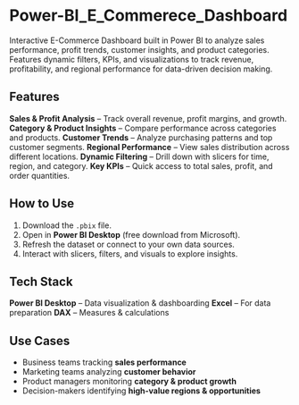 # Power-BI_E_Commerece_Dashboard
Interactive E-Commerce Dashboard built in Power BI to analyze sales performance, profit trends, customer insights, and product categories. Features dynamic filters, KPIs, and visualizations to track revenue, profitability, and regional performance for data-driven decision making.

## Features
**Sales & Profit Analysis** – Track overall revenue, profit margins, and growth.
**Category & Product Insights** – Compare performance across categories and products.
**Customer Trends** – Analyze purchasing patterns and top customer segments.
**Regional Performance** – View sales distribution across different locations.
**Dynamic Filtering** – Drill down with slicers for time, region, and category.
**Key KPIs** – Quick access to total sales, profit, and order quantities.

## How to Use
1. Download the `.pbix` file.
2. Open in **Power BI Desktop** (free download from Microsoft).
3. Refresh the dataset or connect to your own data sources.
4. Interact with slicers, filters, and visuals to explore insights.

## Tech Stack
**Power BI Desktop** – Data visualization & dashboarding
**Excel** – For data preparation
**DAX** – Measures & calculations

## Use Cases
* Business teams tracking **sales performance**
* Marketing teams analyzing **customer behavior**
* Product managers monitoring **category & product growth**
* Decision-makers identifying **high-value regions & opportunities**
